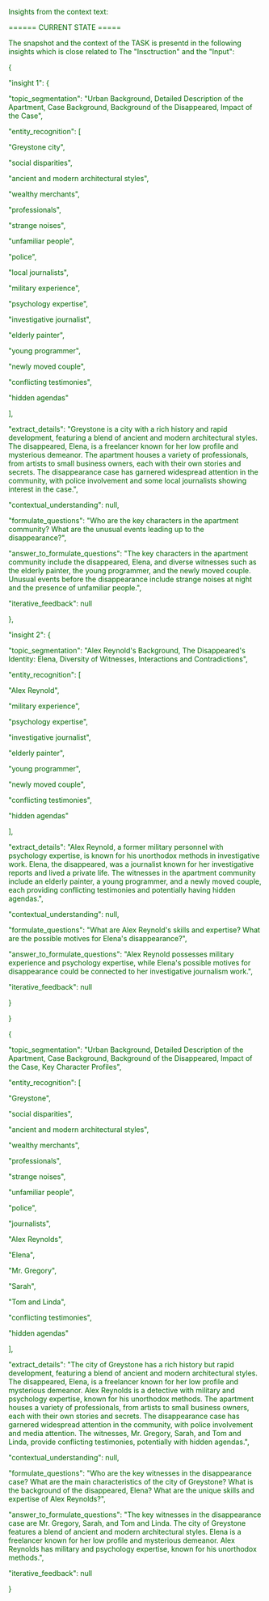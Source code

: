 
<span style='color: darkgreen;'>Insights from the context text:</span>


<span style='color: darkgreen;'>====== CURRENT STATE =====</span>

<span style='color: darkgreen;'>The snapshot and the context of the TASK is presentd in the following insights which is close related to The &quot;Insctruction&quot; and the &quot;Input&quot;:</span>

<span style='color: darkgreen;'>{</span>

<span style='color: darkgreen;'>    &quot;insight 1&quot;: {</span>

<span style='color: darkgreen;'>        &quot;topic_segmentation&quot;: &quot;Urban Background, Detailed Description of the Apartment, Case Background, Background of the Disappeared, Impact of the Case&quot;,</span>

<span style='color: darkgreen;'>        &quot;entity_recognition&quot;: [</span>

<span style='color: darkgreen;'>            &quot;Greystone city&quot;,</span>

<span style='color: darkgreen;'>            &quot;social disparities&quot;,</span>

<span style='color: darkgreen;'>            &quot;ancient and modern architectural styles&quot;,</span>

<span style='color: darkgreen;'>            &quot;wealthy merchants&quot;,</span>

<span style='color: darkgreen;'>            &quot;professionals&quot;,</span>

<span style='color: darkgreen;'>            &quot;strange noises&quot;,</span>

<span style='color: darkgreen;'>            &quot;unfamiliar people&quot;,</span>

<span style='color: darkgreen;'>            &quot;police&quot;,</span>

<span style='color: darkgreen;'>            &quot;local journalists&quot;,</span>

<span style='color: darkgreen;'>            &quot;military experience&quot;,</span>

<span style='color: darkgreen;'>            &quot;psychology expertise&quot;,</span>

<span style='color: darkgreen;'>            &quot;investigative journalist&quot;,</span>

<span style='color: darkgreen;'>            &quot;elderly painter&quot;,</span>

<span style='color: darkgreen;'>            &quot;young programmer&quot;,</span>

<span style='color: darkgreen;'>            &quot;newly moved couple&quot;,</span>

<span style='color: darkgreen;'>            &quot;conflicting testimonies&quot;,</span>

<span style='color: darkgreen;'>            &quot;hidden agendas&quot;</span>

<span style='color: darkgreen;'>        ],</span>

<span style='color: darkgreen;'>        &quot;extract_details&quot;: &quot;Greystone is a city with a rich history and rapid development, featuring a blend of ancient and modern architectural styles. The disappeared, Elena, is a freelancer known for her low profile and mysterious demeanor. The apartment houses a variety of professionals, from artists to small business owners, each with their own stories and secrets. The disappearance case has garnered widespread attention in the community, with police involvement and some local journalists showing interest in the case.&quot;,</span>

<span style='color: darkgreen;'>        &quot;contextual_understanding&quot;: null,</span>

<span style='color: darkgreen;'>        &quot;formulate_questions&quot;: &quot;Who are the key characters in the apartment community? What are the unusual events leading up to the disappearance?&quot;,</span>

<span style='color: darkgreen;'>        &quot;answer_to_formulate_questions&quot;: &quot;The key characters in the apartment community include the disappeared, Elena, and diverse witnesses such as the elderly painter, the young programmer, and the newly moved couple. Unusual events before the disappearance include strange noises at night and the presence of unfamiliar people.&quot;,</span>

<span style='color: darkgreen;'>        &quot;iterative_feedback&quot;: null</span>

<span style='color: darkgreen;'>    },</span>

<span style='color: darkgreen;'>    &quot;insight 2&quot;: {</span>

<span style='color: darkgreen;'>        &quot;topic_segmentation&quot;: &quot;Alex Reynold&#x27;s Background, The Disappeared&#x27;s Identity: Elena, Diversity of Witnesses, Interactions and Contradictions&quot;,</span>

<span style='color: darkgreen;'>        &quot;entity_recognition&quot;: [</span>

<span style='color: darkgreen;'>            &quot;Alex Reynold&quot;,</span>

<span style='color: darkgreen;'>            &quot;military experience&quot;,</span>

<span style='color: darkgreen;'>            &quot;psychology expertise&quot;,</span>

<span style='color: darkgreen;'>            &quot;investigative journalist&quot;,</span>

<span style='color: darkgreen;'>            &quot;elderly painter&quot;,</span>

<span style='color: darkgreen;'>            &quot;young programmer&quot;,</span>

<span style='color: darkgreen;'>            &quot;newly moved couple&quot;,</span>

<span style='color: darkgreen;'>            &quot;conflicting testimonies&quot;,</span>

<span style='color: darkgreen;'>            &quot;hidden agendas&quot;</span>

<span style='color: darkgreen;'>        ],</span>

<span style='color: darkgreen;'>        &quot;extract_details&quot;: &quot;Alex Reynold, a former military personnel with psychology expertise, is known for his unorthodox methods in investigative work. Elena, the disappeared, was a journalist known for her investigative reports and lived a private life. The witnesses in the apartment community include an elderly painter, a young programmer, and a newly moved couple, each providing conflicting testimonies and potentially having hidden agendas.&quot;,</span>

<span style='color: darkgreen;'>        &quot;contextual_understanding&quot;: null,</span>

<span style='color: darkgreen;'>        &quot;formulate_questions&quot;: &quot;What are Alex Reynold&#x27;s skills and expertise? What are the possible motives for Elena&#x27;s disappearance?&quot;,</span>

<span style='color: darkgreen;'>        &quot;answer_to_formulate_questions&quot;: &quot;Alex Reynold possesses military experience and psychology expertise, while Elena&#x27;s possible motives for disappearance could be connected to her investigative journalism work.&quot;,</span>

<span style='color: darkgreen;'>        &quot;iterative_feedback&quot;: null</span>

<span style='color: darkgreen;'>    }</span>

<span style='color: darkgreen;'>}</span>

<span style='color: darkgreen;'>{</span>

<span style='color: darkgreen;'>    &quot;topic_segmentation&quot;: &quot;Urban Background, Detailed Description of the Apartment, Case Background, Background of the Disappeared, Impact of the Case, Key Character Profiles&quot;,</span>

<span style='color: darkgreen;'>    &quot;entity_recognition&quot;: [</span>

<span style='color: darkgreen;'>        &quot;Greystone&quot;,</span>

<span style='color: darkgreen;'>        &quot;social disparities&quot;,</span>

<span style='color: darkgreen;'>        &quot;ancient and modern architectural styles&quot;,</span>

<span style='color: darkgreen;'>        &quot;wealthy merchants&quot;,</span>

<span style='color: darkgreen;'>        &quot;professionals&quot;,</span>

<span style='color: darkgreen;'>        &quot;strange noises&quot;,</span>

<span style='color: darkgreen;'>        &quot;unfamiliar people&quot;,</span>

<span style='color: darkgreen;'>        &quot;police&quot;,</span>

<span style='color: darkgreen;'>        &quot;journalists&quot;,</span>

<span style='color: darkgreen;'>        &quot;Alex Reynolds&quot;,</span>

<span style='color: darkgreen;'>        &quot;Elena&quot;,</span>

<span style='color: darkgreen;'>        &quot;Mr. Gregory&quot;,</span>

<span style='color: darkgreen;'>        &quot;Sarah&quot;,</span>

<span style='color: darkgreen;'>        &quot;Tom and Linda&quot;,</span>

<span style='color: darkgreen;'>        &quot;conflicting testimonies&quot;,</span>

<span style='color: darkgreen;'>        &quot;hidden agendas&quot;</span>

<span style='color: darkgreen;'>    ],</span>

<span style='color: darkgreen;'>    &quot;extract_details&quot;: &quot;The city of Greystone has a rich history but rapid development, featuring a blend of ancient and modern architectural styles. The disappeared, Elena, is a freelancer known for her low profile and mysterious demeanor. Alex Reynolds is a detective with military and psychology expertise, known for his unorthodox methods. The apartment houses a variety of professionals, from artists to small business owners, each with their own stories and secrets. The disappearance case has garnered widespread attention in the community, with police involvement and media attention. The witnesses, Mr. Gregory, Sarah, and Tom and Linda, provide conflicting testimonies, potentially with hidden agendas.&quot;,</span>

<span style='color: darkgreen;'>    &quot;contextual_understanding&quot;: null,</span>

<span style='color: darkgreen;'>    &quot;formulate_questions&quot;: &quot;Who are the key witnesses in the disappearance case? What are the main characteristics of the city of Greystone? What is the background of the disappeared, Elena? What are the unique skills and expertise of Alex Reynolds?&quot;,</span>

<span style='color: darkgreen;'>    &quot;answer_to_formulate_questions&quot;: &quot;The key witnesses in the disappearance case are Mr. Gregory, Sarah, and Tom and Linda. The city of Greystone features a blend of ancient and modern architectural styles. Elena is a freelancer known for her low profile and mysterious demeanor. Alex Reynolds has military and psychology expertise, known for his unorthodox methods.&quot;,</span>

<span style='color: darkgreen;'>    &quot;iterative_feedback&quot;: null</span>

<span style='color: darkgreen;'>}</span>
